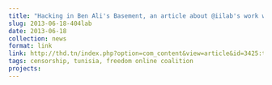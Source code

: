 ```yaml
---
title: "Hacking in Ben Ali's Basement, an article about @iilab's work with #404lab and @ATI_TN … thanks everyone who came! #FoTunis"
slug: 2013-06-18-404lab
date: 2013-06-18
collection: news
format: link
link: http://thd.tn/index.php?option=com_content&view=article&id=3425:tunisie-ammar-404-un-challenge-excitant&catid=58:websphere&Itemid=88
tags: censorship, tunisia, freedom online coalition
projects:
---
```



